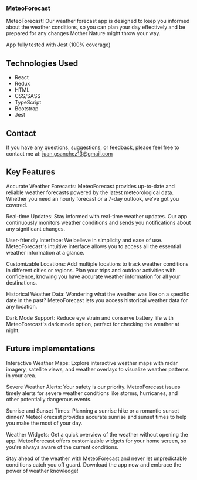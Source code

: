 ### MeteoForecast

MeteoForecast! Our weather forecast app is designed to keep you informed about the weather conditions, so you can plan your day effectively and be prepared for any changes Mother Nature might throw your way.

App fully tested with Jest (100% coverage)

## Technologies Used

- React
- Redux
- HTML
- CSS/SASS
- TypeScript
- Bootstrap
- Jest

## Contact

If you have any questions, suggestions, or feedback, please feel free to contact me at: juan.gsanchez13@gmail.com

## Key Features

Accurate Weather Forecasts: MeteoForecast provides up-to-date and reliable weather forecasts powered by the latest meteorological data. Whether you need an hourly forecast or a 7-day outlook, we've got you covered.

Real-time Updates: Stay informed with real-time weather updates. Our app continuously monitors weather conditions and sends you notifications about any significant changes.

User-friendly Interface: We believe in simplicity and ease of use. MeteoForecast's intuitive interface allows you to access all the essential weather information at a glance.

Customizable Locations: Add multiple locations to track weather conditions in different cities or regions. Plan your trips and outdoor activities with confidence, knowing you have accurate weather information for all your destinations.

Historical Weather Data: Wondering what the weather was like on a specific date in the past? MeteoForecast lets you access historical weather data for any location.

Dark Mode Support: Reduce eye strain and conserve battery life with MeteoForecast's dark mode option, perfect for checking the weather at night.

## Future implementations

Interactive Weather Maps: Explore interactive weather maps with radar imagery, satellite views, and weather overlays to visualize weather patterns in your area.

Severe Weather Alerts: Your safety is our priority. MeteoForecast issues timely alerts for severe weather conditions like storms, hurricanes, and other potentially dangerous events.

Sunrise and Sunset Times: Planning a sunrise hike or a romantic sunset dinner? MeteoForecast provides accurate sunrise and sunset times to help you make the most of your day.

Weather Widgets: Get a quick overview of the weather without opening the app. MeteoForecast offers customizable widgets for your home screen, so you're always aware of the current conditions.

Stay ahead of the weather with MeteoForecast and never let unpredictable conditions catch you off guard. Download the app now and embrace the power of weather knowledge!
